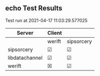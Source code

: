 ## echo Test Results
Test run at 2021-04-17 11:03:29.577025

| Server      | Client      |             |
|-------------|-------------|-------------|
|             | werift      | sipsorcery  |
| sipsorcery  | &#9745;     | &#9745;     |
| libdatachannel| &#9745;     | &#9745;     |
| werift      | &#x2612;    | &#9745;     |
